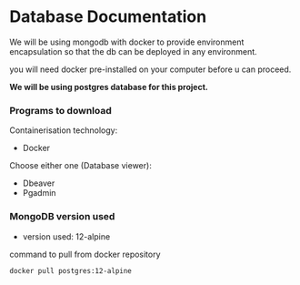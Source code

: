 # Database Documentation
We will be using mongodb with docker to provide environment encapsulation
so that the db can be deployed in any environment.

you will need docker pre-installed on your computer before u can proceed.

**We will be using postgres database for this project.**

### Programs to download
Containerisation technology:
- Docker

Choose either one (Database viewer):
- Dbeaver
- Pgadmin

### MongoDB version used
- version used: 12-alpine

command to pull from docker repository
```bash
docker pull postgres:12-alpine
```
